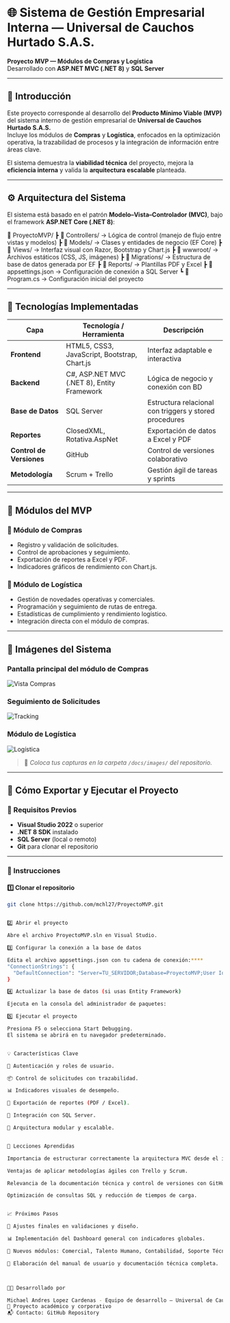 # 🌐 Sistema de Gestión Empresarial Interna — Universal de Cauchos Hurtado S.A.S.

**Proyecto MVP — Módulos de Compras y Logística**  
Desarrollado con **ASP.NET MVC (.NET 8)** y **SQL Server**

---

## 📘 Introducción

Este proyecto corresponde al desarrollo del **Producto Mínimo Viable (MVP)** del sistema interno de gestión empresarial de **Universal de Cauchos Hurtado S.A.S.**  
Incluye los módulos de **Compras** y **Logística**, enfocados en la optimización operativa, la trazabilidad de procesos y la integración de información entre áreas clave.

El sistema demuestra la **viabilidad técnica** del proyecto, mejora la **eficiencia interna** y valida la **arquitectura escalable** planteada.

---

## ⚙️ Arquitectura del Sistema

El sistema está basado en el patrón **Modelo–Vista–Controlador (MVC)**, bajo el framework **ASP.NET Core (.NET 8)**:

📂 ProyectoMVP/
┣ 📁 Controllers/ → Lógica de control (manejo de flujo entre vistas y modelos)
┣ 📁 Models/ → Clases y entidades de negocio (EF Core)
┣ 📁 Views/ → Interfaz visual con Razor, Bootstrap y Chart.js
┣ 📁 wwwroot/ → Archivos estáticos (CSS, JS, imágenes)
┣ 📁 Migrations/ → Estructura de base de datos generada por EF
┣ 📁 Reports/ → Plantillas PDF y Excel
┣ 📄 appsettings.json → Configuración de conexión a SQL Server
┗ 📄 Program.cs → Configuración inicial del proyecto



---

## 🧩 Tecnologías Implementadas

| Capa | Tecnología / Herramienta | Descripción |
|------|----------------------------|--------------|
| **Frontend** | HTML5, CSS3, JavaScript, Bootstrap, Chart.js | Interfaz adaptable e interactiva |
| **Backend** | C#, ASP.NET MVC (.NET 8), Entity Framework | Lógica de negocio y conexión con BD |
| **Base de Datos** | SQL Server | Estructura relacional con triggers y stored procedures |
| **Reportes** | ClosedXML, Rotativa.AspNet | Exportación de datos a Excel y PDF |
| **Control de Versiones** | GitHub | Control de versiones colaborativo |
| **Metodología** | Scrum + Trello | Gestión ágil de tareas y sprints |

---

## 🧱 Módulos del MVP

### 🛒 Módulo de Compras
- Registro y validación de solicitudes.
- Control de aprobaciones y seguimiento.
- Exportación de reportes a Excel y PDF.
- Indicadores gráficos de rendimiento con Chart.js.

### 🚚 Módulo de Logística
- Gestión de novedades operativas y comerciales.
- Programación y seguimiento de rutas de entrega.
- Estadísticas de cumplimiento y rendimiento logístico.
- Integración directa con el módulo de compras.

---

## 📸 Imágenes del Sistema

### Pantalla principal del módulo de Compras  
![Vista Compras](./docs/images/compras.png)

### Seguimiento de Solicitudes  
![Tracking](./docs/images/tracking.png)

### Módulo de Logística  
![Logística](./docs/images/logistica.png)

> 📌 *Coloca tus capturas en la carpeta `/docs/images/` del repositorio.*

---

## 🚀 Cómo Exportar y Ejecutar el Proyecto

### 🔧 Requisitos Previos
- **Visual Studio 2022** o superior  
- **.NET 8 SDK** instalado  
- **SQL Server** (local o remoto)  
- **Git** para clonar el repositorio

---

### 🧭 Instrucciones

#### 1️⃣ Clonar el repositorio
```bash
git clone https://github.com/mchl27/ProyectoMVP.git


2️⃣ Abrir el proyecto

Abre el archivo ProyectoMVP.sln en Visual Studio.

3️⃣ Configurar la conexión a la base de datos

Edita el archivo appsettings.json con tu cadena de conexión:****
"ConnectionStrings": {
  "DefaultConnection": "Server=TU_SERVIDOR;Database=ProyectoMVP;User Id=USUARIO;Password=CONTRASEÑA;TrustServerCertificate=True;"
}

4️⃣ Actualizar la base de datos (si usas Entity Framework)

Ejecuta en la consola del administrador de paquetes:

5️⃣ Ejecutar el proyecto

Presiona F5 o selecciona Start Debugging.
El sistema se abrirá en tu navegador predeterminado.


💡 Características Clave

🔐 Autenticación y roles de usuario.

📦 Control de solicitudes con trazabilidad.

📊 Indicadores visuales de desempeño.

📁 Exportación de reportes (PDF / Excel).

💾 Integración con SQL Server.

🧠 Arquitectura modular y escalable.


🧠 Lecciones Aprendidas

Importancia de estructurar correctamente la arquitectura MVC desde el inicio.

Ventajas de aplicar metodologías ágiles con Trello y Scrum.

Relevancia de la documentación técnica y control de versiones con GitHub.

Optimización de consultas SQL y reducción de tiempos de carga.


📈 Próximos Pasos

🔧 Ajustes finales en validaciones y diseño.

📊 Implementación del Dashboard general con indicadores globales.

👥 Nuevos módulos: Comercial, Talento Humano, Contabilidad, Soporte Técnico.

🧾 Elaboración del manual de usuario y documentación técnica completa.



🧑‍💻 Desarrollado por

Michael Andres Lopez Cardenas - Equipo de desarrollo — Universal de Cauchos Hurtado S.A.S.
📍 Proyecto académico y corporativo
📬 Contacto: GitHub Repository

